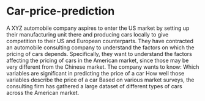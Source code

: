 # Car-price-prediction
A XYZ automobile company aspires to enter the US market by setting up their manufacturing unit there and producing cars locally to give competition to their US and European counterparts.  They have contracted an automobile consulting company to understand the factors on which the pricing of cars depends. Specifically, they want to understand the factors affecting the pricing of cars in the American market, since those may be very different from the Chinese market. The company wants to know:  Which variables are significant in predicting the price of a car How well those variables describe the price of a car Based on various market surveys, the consulting firm has gathered a large dataset of different types of cars across the American market.
